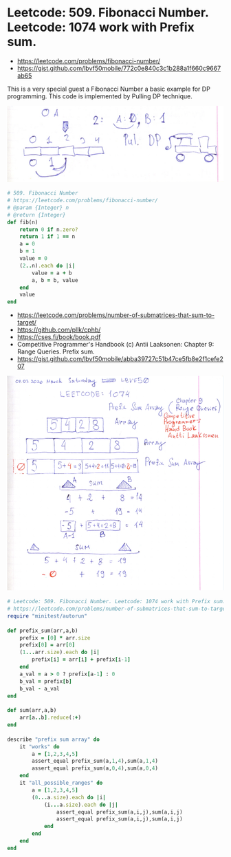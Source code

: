 # Leetcode: 509. Fibonacci Number. Leetcode: 1074 work with Prefix sum.

- https://leetcode.com/problems/fibonacci-number/
- https://gist.github.com/lbvf50mobile/772c0e840c3c1b288a1f660c9667ab65

This is a very special guest a Fibonacci Number a basic example for DP programming. This code is implemented by Pulling DP technique.

![Using Pull DP](fib.png)



```Ruby
# 509. Fibonacci Number
# https://leetcode.com/problems/fibonacci-number/
# @param {Integer} n
# @return {Integer}
def fib(n)
    return 0 if n.zero?
    return 1 if 1 == n
    a = 0
    b = 1
    value = 0
    (2..n).each do |i|
        value = a + b
        a, b = b, value
    end
    value 
end
```

- https://leetcode.com/problems/number-of-submatrices-that-sum-to-target/
- https://github.com/pllk/cphb/
- https://cses.fi/book/book.pdf
- Competitive Programmer's Handbook (c) Antii Laaksonen: Chapter 9: Range Queries. Prefix sum.
- https://gist.github.com/lbvf50mobile/abba39727c51b47ce5fb8e2f1cefe207

![Prefix sum array](prefix_sum_array.png)

```Ruby
# Leetcode: 509. Fibonacci Number. Leetcode: 1074 work with Prefix sum.
# https://leetcode.com/problems/number-of-submatrices-that-sum-to-target/
require "minitest/autorun"

def prefix_sum(arr,a,b)
    prefix = [0] * arr.size
    prefix[0] = arr[0]
    (1...arr.size).each do |i|
        prefix[i] = arr[i] + prefix[i-1]
    end
    a_val = a > 0 ? prefix[a-1] : 0
    b_val = prefix[b]
    b_val - a_val
end

def sum(arr,a,b)
    arr[a..b].reduce(:+)
end

describe "prefix sum array" do
    it "works" do
        a = [1,2,3,4,5]
        assert_equal prefix_sum(a,1,4),sum(a,1,4)
        assert_equal prefix_sum(a,0,4),sum(a,0,4)
    end
    it "all_possible_ranges" do
        a = [1,2,3,4,5]
        (0...a.size).each do |i|
            (i...a.size).each do |j|
                assert_equal prefix_sum(a,i,j),sum(a,i,j)
                assert_equal prefix_sum(a,i,j),sum(a,i,j)
            end
        end
    end
end
```